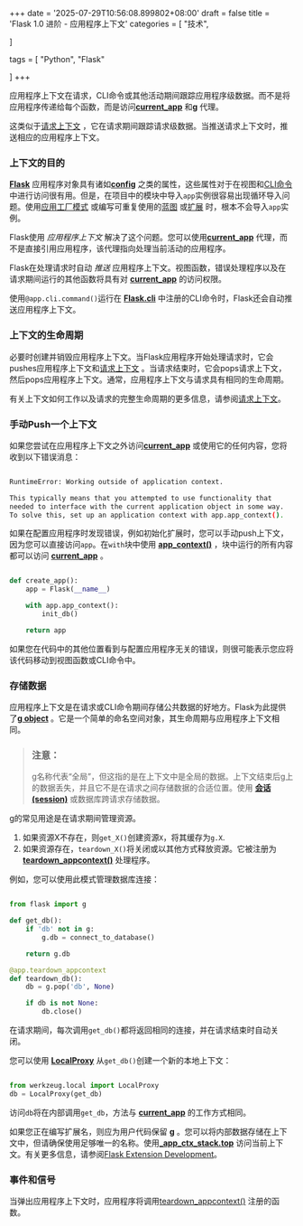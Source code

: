 +++
date = '2025-07-29T10:56:08.899802+08:00'
draft = false
title = 'Flask 1.0 进阶 - 应用程序上下文'
categories = [
    "技术",

]

tags = [
    "Python",
    "Flask"

]
+++

应用程序上下文在请求，CLI命令或其他活动期间跟踪应用程序级数据。而不是将应用程序传递给每个函数，而是访问[**current\_app**](https://flask.palletsprojects.com/en/1.0.x/api/#flask.current_app) 和[**g**](https://flask.palletsprojects.com/en/1.0.x/api/#flask.g) 代理。

这类似于[请求上下文](https://flask.palletsprojects.com/en/1.0.x/reqcontext/) ，它在请求期间跟踪请求级数据。当推送请求上下文时，推送相应的应用程序上下文。

### 上下文的目的

[**Flask**](https://flask.palletsprojects.com/en/1.0.x/api/#flask.Flask) 应用程序对象具有诸如[**config**](https://flask.palletsprojects.com/en/1.0.x/api/#flask.Flask.config) 之类的属性，这些属性对于在视图和[CLI命令](https://flask.palletsprojects.com/en/1.0.x/cli/) 中进行访问很有用。但是，在项目中的模块中导入`app`实例很容易出现循环导入问题。使用[应用工厂模式](https://flask.palletsprojects.com/en/1.0.x/patterns/appfactories/) 或编写可重复使用的[蓝图](https://flask.palletsprojects.com/en/1.0.x/blueprints/) 或[扩展](https://flask.palletsprojects.com/en/1.0.x/extensions/) 时，根本不会导入`app`实例。

Flask使用 *应用程序上下文* 解决了这个问题。您可以使用[**current\_app**](https://flask.palletsprojects.com/en/1.0.x/api/#flask.current_app) 代理，而不是直接引用应用程序，该代理指向处理当前活动的应用程序。

Flask在处理请求时自动 *推送* 应用程序上下文。视图函数，错误处理程序以及在请求期间运行的其他函数将具有对 [**current\_app**](https://flask.palletsprojects.com/en/1.0.x/api/#flask.current_app) 的访问权限。

使用`@app.cli.command()`运行在 [**Flask.cli**](https://flask.palletsprojects.com/en/1.0.x/api/#flask.Flask.cli) 中注册的CLI命令时，Flask还会自动推送应用程序上下文。

### 上下文的生命周期

必要时创建并销毁应用程序上下文。当Flask应用程序开始处理请求时，它会pushes应用程序上下文和[请求上下文](https://flask.palletsprojects.com/en/1.0.x/reqcontext/) 。当请求结束时，它会pops请求上下文，然后pops应用程序上下文。通常，应用程序上下文与请求具有相同的生命周期。

有关上下文如何工作以及请求的完整生命周期的更多信息，请参阅[请求上下文](https://flask.palletsprojects.com/en/1.0.x/reqcontext/)。

### 手动Push一个上下文

如果您尝试在应用程序上下文之外访问[**current\_app**](https://flask.palletsprojects.com/en/1.0.x/api/#flask.current_app) 或使用它的任何内容，您将收到以下错误消息：

```bash

RuntimeError: Working outside of application context.

This typically means that you attempted to use functionality that
needed to interface with the current application object in some way.
To solve this, set up an application context with app.app_context().

```

如果在配置应用程序时发现错误，例如初始化扩展时，您可以手动push上下文，因为您可以直接访问`app`。在`with`块中使用 [**app\_context()**](https://flask.palletsprojects.com/en/1.0.x/api/#flask.Flask.app_context) ，块中运行的所有内容都可以访问 [**current\_app**](https://flask.palletsprojects.com/en/1.0.x/api/#flask.current_app) 。

```py

def create_app():
    app = Flask(__name__)

    with app.app_context():
        init_db()

    return app

```

如果您在代码中的其他位置看到与配置应用程序无关的错误，则很可能表示您应将该代码移动到视图函数或CLI命令中。

### 存储数据

应用程序上下文是在请求或CLI命令期间存储公共数据的好地方。Flask为此提供了[**g object**](https://flask.palletsprojects.com/en/1.0.x/api/#flask.g) 。它是一个简单的命名空间对象，其生命周期与应用程序上下文相同。

> ### 注意：
>
> g名称代表“全局”，但这指的是在上下文中是全局的数据。上下文结束后g上的数据丢失，并且它不是在请求之间存储数据的合适位置。使用 [**会话(session)**](https://flask.palletsprojects.com/en/1.0.x/api/#flask.session) 或数据库跨请求存储数据。

g的常见用途是在请求期间管理资源。

1. 如果资源X不存在，则`get_X()`创建资源`X`，将其缓存为`g.X`.
2. 如果资源存在，`teardown_X()`将关闭或以其他方式释放资源。它被注册为 [**teardown\_appcontext()**](https://flask.palletsprojects.com/en/1.0.x/api/#flask.Flask.teardown_appcontext) 处理程序。

例如，您可以使用此模式管理数据库连接：

```py

from flask import g

def get_db():
    if 'db' not in g:
        g.db = connect_to_database()

    return g.db

@app.teardown_appcontext
def teardown_db():
    db = g.pop('db', None)

    if db is not None:
        db.close()

```

在请求期间，每次调用`get_db()`都将返回相同的连接，并在请求结束时自动关闭。

您可以使用 [**LocalProxy**](https://werkzeug.palletsprojects.com/en/0.15.x/local/#werkzeug.local.LocalProxy) 从`get_db()`创建一个新的本地上下文：

```py

from werkzeug.local import LocalProxy
db = LocalProxy(get_db)

```

访问`db`将在内部调用`get_db`，方法与 [**current\_app**](https://flask.palletsprojects.com/en/1.0.x/api/#flask.current_app) 的工作方式相同。

如果您正在编写扩展名，则应为用户代码保留 [**g**](https://flask.palletsprojects.com/en/1.0.x/api/#flask.g) 。您可以将内部数据存储在上下文中，但请确保使用足够唯一的名称。使用[**\_app\_ctx\_stack.top**](https://flask.palletsprojects.com/en/1.0.x/api/#flask._app_ctx_stack) 访问当前上下文。有关更多信息，请参阅[Flask Extension Development](https://flask.palletsprojects.com/en/1.0.x/extensiondev/)。

### 事件和信号

当弹出应用程序上下文时，应用程序将调用[teardown\_appcontext()](https://flask.palletsprojects.com/en/1.0.x/api/#flask.Flask.teardown_appcontext) 注册的函数。
